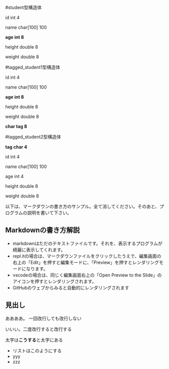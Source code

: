 #student型構造体

id     int         4

name   char[100] 100

**age    int         8**

height double      8

weight double      8




#tagged_student1型構造体

id     int         4

name   char[100] 100

**age    int         8**

height double      8

weight double      8

**char   tag         8**




#tagged_student2型構造体

**tag    char        4**

id     int         4         

name   char[100] 100

age    int         4

height double      8

weight double      8

以下は、マークダウンの書き方のサンプル。全て消してください。そのあと、プログラムの説明を書いて下さい。


## Markdownの書き方解説
- markdownはただのテキストファイルです。それを、表示するプログラムが綺麗に表示してくれます。
- repl.itの場合は、マークダウンファイルをクリックしたうえで、編集画面の右上の「Edit」を押すと編集モードに、「Preview」を押すとレンダリングモードになります。
- vscodeの場合は、同じく編集画面右上の「Open Preview to the Slide」のアイコンを押すとレンダリングされます。
- GitHubのウェブからみると自動的にレンダリングされます

## 見出し

ああああ。
一回改行しても改行しない

いいい。二度改行すると改行する

太字は**こうする**と太字にある

- リストはこのようにする
- yyy
- zzz